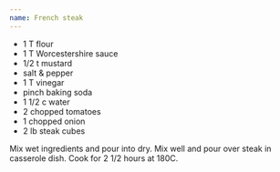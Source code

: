 ```yaml
---
name: French steak
---
```


* 1 T flour
* 1 T Worcestershire sauce
* 1/2 t mustard
* salt & pepper
* 1 T vinegar
* pinch baking soda
* 1 1/2 c water
* 2 chopped tomatoes
* 1 chopped onion
* 2 lb steak cubes

Mix wet ingredients and pour into dry.  Mix well and pour over steak in casserole dish.  Cook for 2 1/2 hours at 180C.

